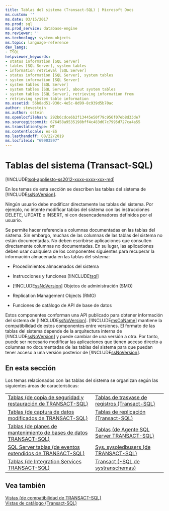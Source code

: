 ```yaml
---
title: Tablas del sistema (Transact-SQL) | Microsoft Docs
ms.custom: ''
ms.date: 03/15/2017
ms.prod: sql
ms.prod_service: database-engine
ms.reviewer: ''
ms.technology: system-objects
ms.topic: language-reference
dev_langs:
- TSQL
helpviewer_keywords:
- status information [SQL Server]
- tables [SQL Server], system tables
- information retrieval [SQL Server]
- status information [SQL Server], system tables
- system information [SQL Server]
- system tables [SQL Server]
- system tables [SQL Server], about system tables
- system tables [SQL Server], retrieving information from
- retrieving system table information
ms.assetid: 56b8ad51-930c-4e5c-8d99-8c939d5b70ac
author: stevestein
ms.author: sstein
ms.openlocfilehash: 292b6cdce6b2f13445e50f79c956f07eb8d33de7
ms.sourcegitcommit: 676458a9535198bff4c483d67c7995d727ca4a55
ms.translationtype: MT
ms.contentlocale: es-ES
ms.lasthandoff: 08/22/2019
ms.locfileid: "69903597"
---
```

# <a name="system-tables-transact-sql"></a>Tablas del sistema (Transact-SQL)
[!INCLUDE[tsql-appliesto-ss2012-xxxx-xxxx-xxx-md](../../includes/tsql-appliesto-ss2012-xxxx-xxxx-xxx-md.md)]

  En los temas de esta sección se describen las tablas del sistema de [!INCLUDE[ssNoVersion](../../includes/ssnoversion-md.md)].  
  
 Ningún usuario debe modificar directamente las tablas del sistema. Por ejemplo, no intente modificar tablas del sistema con las instrucciones DELETE, UPDATE o INSERT, ni con desencadenadores definidos por el usuario.  
  
 Se permite hacer referencia a columnas documentadas en las tablas del sistema. Sin embargo, muchas de las columnas de las tablas del sistema no están documentadas. No deben escribirse aplicaciones que consulten directamente columnas no documentadas. En su lugar, las aplicaciones deben usar cualquiera de los componentes siguientes para recuperar la información almacenada en las tablas del sistema:  
  
-   Procedimientos almacenados del sistema  
  
-   Instrucciones y funciones [!INCLUDE[tsql](../../includes/tsql-md.md)]  
  
-   [!INCLUDE[ssNoVersion](../../includes/ssnoversion-md.md)] Objetos de administración (SMO)  
  
-   Replication Management Objects (RMO)  
  
-   Funciones de catálogo de API de base de datos  
  
 Estos componentes conforman una API publicado para obtener información del sistema de [!INCLUDE[ssNoVersion](../../includes/ssnoversion-md.md)]. [!INCLUDE[msCoName](../../includes/msconame-md.md)] mantiene la compatibilidad de estos componentes entre versiones. El formato de las tablas del sistema depende de la arquitectura interna de [!INCLUDE[ssNoVersion](../../includes/ssnoversion-md.md)] y puede cambiar de una versión a otra. Por tanto, puede ser necesario modificar las aplicaciones que tienen acceso directo a columnas no documentadas de las tablas del sistema para que puedan tener acceso a una versión posterior de [!INCLUDE[ssNoVersion](../../includes/ssnoversion-md.md)].  
  
## <a name="in-this-section"></a>En esta sección  
 Los temas relacionados con las tablas del sistema se organizan según las siguientes áreas de características:  
  
|||  
|-|-|  
|[Tablas &#40;de copia de seguridad y restauración de TRANSACT-SQL&#41;](../../relational-databases/system-tables/backup-and-restore-tables-transact-sql.md)|[Tablas de trasvase de registros &#40;Transact-SQL&#41;](../../relational-databases/system-tables/log-shipping-tables-transact-sql.md)|  
|[Tablas &#40;de captura de datos modificados de TRANSACT-SQL&#41;](../../relational-databases/system-tables/change-data-capture-tables-transact-sql.md)|[Tablas de replicación &#40;Transact-SQL&#41;](../../relational-databases/system-tables/replication-tables-transact-sql.md)|  
|[Tablas &#40;de planes de mantenimiento de bases de datos TRANSACT-SQL&#41;](../../relational-databases/system-tables/database-maintenance-plan-tables-transact-sql.md)|[Tablas &#40;de Agente SQL Server TRANSACT-SQL&#41;](../../relational-databases/system-tables/sql-server-agent-tables-transact-sql.md)|  
|[SQL Server tablas &#40;de eventos extendidos de TRANSACT-SQL&#41;](../../relational-databases/extended-events/xevents-references-system-objects.md#system-tables)|[Sys. sysoledbusers &#40;de TRANSACT-SQL&#41;](../../relational-databases/system-compatibility-views/sys-sysoledbusers-transact-sql.md)|  
|[Tablas &#40;de Integration Services TRANSACT-SQL&#41;](../../relational-databases/system-tables/integration-services-tables-transact-sql.md)|[Transact &#40;-SQL de systranschemas&#41;](../../relational-databases/system-views/systranschemas-transact-sql.md)|  
  
## <a name="see-also"></a>Vea también  
 [Vistas &#40;de compatibilidad de TRANSACT-SQL&#41;](~/relational-databases/system-compatibility-views/system-compatibility-views-transact-sql.md)   
 [Vistas de catálogo &#40;Transact-SQL&#41;](../../relational-databases/system-catalog-views/catalog-views-transact-sql.md)  
  
  
